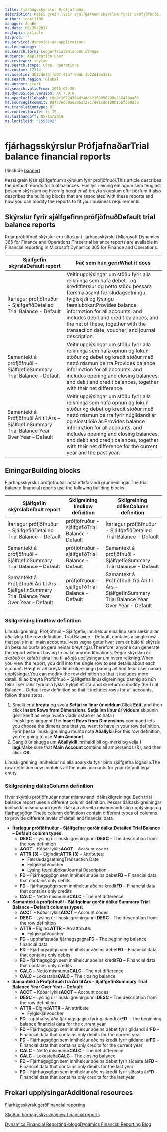 ```yaml
---
title: fjárhagsskýrslur Prófjafnaðar
description: Þessi grein lýsir sjálfgefnum skýrslum fyrir prófjöfnuði. Hún lýsir einnig einingum sem tengjast þessum skýrslum og hvernig hægt er að breyta skýrslum eftir þörfum.
author: jcart1106
manager: AnnBe
ms.date: 06/20/2017
ms.topic: article
ms.prod: ''
ms.service: dynamics-ax-applications
ms.technology: ''
ms.search.form: LedgerTrialBalanceListPage
audience: Application User
ms.reviewer: shylaw
ms.search.scope: Core, Operations
ms.custom: 12314
ms.assetid: 3b77d6f3-fd07-41a7-9ddb-1b22d1ae33fc
ms.search.region: Global
ms.author: jcart
ms.search.validFrom: 2016-02-28
ms.dyn365.ops.version: AX 7.0.0
ms.openlocfilehash: c9e8c16724364df4dd62150056299e818470aa63
ms.sourcegitcommit: 9d4c7edd0ae2053c37c7d81cdd180b16bf3a9d3b
ms.translationtype: HT
ms.contentlocale: is-IS
ms.lasthandoff: 05/15/2019
ms.locfileid: "1553692"
---
```

# <a name="trial-balance-financial-reports"></a><span data-ttu-id="1e063-104">fjárhagsskýrslur Prófjafnaðar</span><span class="sxs-lookup"><span data-stu-id="1e063-104">Trial balance financial reports</span></span>

[!include [banner](../includes/banner.md)]

<span data-ttu-id="1e063-105">Þessi grein lýsir sjálfgefnum skýrslum fyrir prófjöfnuði.</span><span class="sxs-lookup"><span data-stu-id="1e063-105">This article describes the default reports for trial balances.</span></span> <span data-ttu-id="1e063-106">Hún lýsir einnig einingum sem tengjast þessum skýrslum og hvernig hægt er að breyta skýrslum eftir þörfum.</span><span class="sxs-lookup"><span data-stu-id="1e063-106">It also describes the building blocks that are associated with these reports and how you can modify the reports to fit your business requirements.</span></span> 

<a name="default-trial-balance-reports"></a><span data-ttu-id="1e063-107">Skýrslur fyrir sjálfgefinn prófjöfnuð</span><span class="sxs-lookup"><span data-stu-id="1e063-107">Default trial balance reports</span></span>
-----------------------------

<span data-ttu-id="1e063-108">Þrjár prófjöfnuð skýrslur eru tiltækar í fjárhagsskýrslu í Microsoft Dynamics 365 for Finance and Operations.</span><span class="sxs-lookup"><span data-stu-id="1e063-108">Three trial balance reports are available in Financial reporting in Microsoft Dynamics 365 for Finance and Operations.</span></span>

| <span data-ttu-id="1e063-109">Sjálfgefin skýrsla</span><span class="sxs-lookup"><span data-stu-id="1e063-109">Default report</span></span>                                 | <span data-ttu-id="1e063-110">Það sem hún gerir</span><span class="sxs-lookup"><span data-stu-id="1e063-110">What it does</span></span>                                                                                                                                                                                        |
|------------------------------------------------|-----------------------------------------------------------------------------------------------------------------------------------------------------------------------------------------------------|
| <span data-ttu-id="1e063-111">Ítarlegur prófjöfnuður - Sjálfgefið</span><span class="sxs-lookup"><span data-stu-id="1e063-111">Detailed Trial Balance - Default</span></span>               | <span data-ttu-id="1e063-112">Veitir upplýsingar um stöðu fyrir alla reikninga sem hafa debet- og kreditfærslur og nettó stöðu þessara færslna ásamt færsludagsetningu, fylgiskjali og lýsingu færslubókar.</span><span class="sxs-lookup"><span data-stu-id="1e063-112">Provides balance information for all accounts, and includes debit and credit balances, and the net of these, together with the transaction date, voucher, and journal description.</span></span>                  |
| <span data-ttu-id="1e063-113">Samantekt á prófjöfnuði - Sjálfgefið</span><span class="sxs-lookup"><span data-stu-id="1e063-113">Summary Trial Balance – Default</span></span>                | <span data-ttu-id="1e063-114">Veitir upplýsingar um stöðu fyrir alla reikninga sem hafa opnun og lokun stöður og debet og kredit stöður með nettó mismun þeirra.</span><span class="sxs-lookup"><span data-stu-id="1e063-114">Provides balance information for all accounts, and includes opening and closing balances, and debit and credit balances, together with their net difference.</span></span>                                        |
| <span data-ttu-id="1e063-115">Samantekt á Prófjöfnuði Ári til Árs – Sjálfgefin</span><span class="sxs-lookup"><span data-stu-id="1e063-115">Summary Trial Balance Year Over Year – Default</span></span> | <span data-ttu-id="1e063-116">Veitir upplýsingar um stöðu fyrir alla reikninga sem hafa opnun og lokun stöður og debet og kredit stöður með nettó mismun þeirra fyrir núgildandi ár og síðastliðið ár.</span><span class="sxs-lookup"><span data-stu-id="1e063-116">Provides balance information for all accounts, and includes opening and closing balances, and debit and credit balances, together with their net difference for the current year and the past year.</span></span> |

## <a name="building-blocks"></a><span data-ttu-id="1e063-117">Einingar</span><span class="sxs-lookup"><span data-stu-id="1e063-117">Building blocks</span></span>
<span data-ttu-id="1e063-118">Fjárhagsskýrslur prófjöfnuðar nota eftirfarandi grunneiningar.</span><span class="sxs-lookup"><span data-stu-id="1e063-118">The trial balance financial reports use the following building blocks.</span></span>

| <span data-ttu-id="1e063-119">Sjálfgefin skýrsla</span><span class="sxs-lookup"><span data-stu-id="1e063-119">Default report</span></span>                                 | <span data-ttu-id="1e063-120">Skilgreining línu</span><span class="sxs-lookup"><span data-stu-id="1e063-120">Row definition</span></span>          | <span data-ttu-id="1e063-121">Skilgreining dálks</span><span class="sxs-lookup"><span data-stu-id="1e063-121">Column definition</span></span>                              |
|------------------------------------------------|-------------------------|------------------------------------------------|
| <span data-ttu-id="1e063-122">Ítarlegur prófjöfnuður - Sjálfgefið</span><span class="sxs-lookup"><span data-stu-id="1e063-122">Detailed Trial Balance - Default</span></span>               | <span data-ttu-id="1e063-123">prófjöfnuður - sjálfgefið</span><span class="sxs-lookup"><span data-stu-id="1e063-123">Trial Balance - Default</span></span> | <span data-ttu-id="1e063-124">Ítarlegur prófjöfnuður - Sjálfgefið</span><span class="sxs-lookup"><span data-stu-id="1e063-124">Detailed Trial Balance - Default</span></span>               |
| <span data-ttu-id="1e063-125">Samantekt á prófjöfnuði - Sjálfgefið</span><span class="sxs-lookup"><span data-stu-id="1e063-125">Summary Trial Balance – Default</span></span>                | <span data-ttu-id="1e063-126">prófjöfnuður - sjálfgefið</span><span class="sxs-lookup"><span data-stu-id="1e063-126">Trial Balance - Default</span></span> | <span data-ttu-id="1e063-127">Samantekt á prófjöfnuði - Sjálfgefið</span><span class="sxs-lookup"><span data-stu-id="1e063-127">Summary Trial Balance - Default</span></span>                |
| <span data-ttu-id="1e063-128">Samantekt á Prófjöfnuði Ári til Árs – Sjálfgefin</span><span class="sxs-lookup"><span data-stu-id="1e063-128">Summary Trial Balance Year Over Year – Default</span></span> | <span data-ttu-id="1e063-129">prófjöfnuður - sjálfgefið</span><span class="sxs-lookup"><span data-stu-id="1e063-129">Trial Balance - Default</span></span> | <span data-ttu-id="1e063-130">Samantekt á Prófjöfnuði frá Ári til Árs – Sjálfgefin</span><span class="sxs-lookup"><span data-stu-id="1e063-130">Summary Trial Balance Year Over Year - Default</span></span> |

### <a name="row-definition"></a><span data-ttu-id="1e063-131">Skilgreining línu</span><span class="sxs-lookup"><span data-stu-id="1e063-131">Row definition</span></span>

<span data-ttu-id="1e063-132">Línuskilgreining, Prófjöfnuð – Sjálfgefið, inniheldur eina línu sem sækir allar aðallykla.</span><span class="sxs-lookup"><span data-stu-id="1e063-132">The row definition, Trial Balance – Default, contains a single row that pulls in all main accounts.</span></span> <span data-ttu-id="1e063-133">Þess vegna getur hver sem er búið til skýrslu án þess að þurfa að gera neinar breytingar.</span><span class="sxs-lookup"><span data-stu-id="1e063-133">Therefore, anyone can generate the report without having to make any modifications.</span></span> <span data-ttu-id="1e063-134">Þegar skýrslan er skoðuð er kafað í eina línu til að sjá upplýsingar um hvern reikning.</span><span class="sxs-lookup"><span data-stu-id="1e063-134">When you view the report, you drill into the single row to see details about each account.</span></span> <span data-ttu-id="1e063-135">Hægt er að breyta línuskilgreiningu þannig að hún felur í sér nánari upplýsingar.</span><span class="sxs-lookup"><span data-stu-id="1e063-135">You can modify the row definition so that it includes more detail.</span></span> <span data-ttu-id="1e063-136">til að breyta Prófjöfnuð – Sjálfgefna línuskilgreiningu þannig að hún felur í sér raðir fyrir alla lykla. Fylgið eftirfarandi skrefum</span><span class="sxs-lookup"><span data-stu-id="1e063-136">To modify the Trial Balance – Default row definition so that it includes rows for all accounts, follow these steps.</span></span>

1.  <span data-ttu-id="1e063-137">Smellt er á **breyta** og svo á **Setja inn línur úr víddum**.</span><span class="sxs-lookup"><span data-stu-id="1e063-137">Click **Edit**, and then click **Insert Rows from Dimensions**.</span></span> <span data-ttu-id="1e063-138">**Setja inn línur úr víddum** skipunin gerir kleift að velja hvaða víddir óskað er að hafa í línuskilgreiningunni.</span><span class="sxs-lookup"><span data-stu-id="1e063-138">The **Insert Rows from Dimensions** command lets you choose the dimensions that you want to have in your row definition.</span></span> <span data-ttu-id="1e063-139">Fyrir þessa línuskilgreiningu muntu nota **Aðallykil**.</span><span class="sxs-lookup"><span data-stu-id="1e063-139">For this row definition, you're going to use **Main Account**.</span></span>
2.  <span data-ttu-id="1e063-140">Gangið úr skugga um **Aðallykill** innihaldi öll og-merki og velja **í lagi**.</span><span class="sxs-lookup"><span data-stu-id="1e063-140">Make sure that **Main Account** contains all ampersands (&), and then click **OK**.</span></span>

<span data-ttu-id="1e063-141">Línuskilgreining inniheldur nú alla aðallykla fyrir þinn sjálfgefna lögaðila.</span><span class="sxs-lookup"><span data-stu-id="1e063-141">The row definition now contains all the main accounts for your default legal entity.</span></span>

### <a name="column-definition"></a><span data-ttu-id="1e063-142">Skilgreining dálks</span><span class="sxs-lookup"><span data-stu-id="1e063-142">Column definition</span></span>

<span data-ttu-id="1e063-143">Hver skýrslu prófjöfnuðar notar mismunandi dálkskilgreiningu.</span><span class="sxs-lookup"><span data-stu-id="1e063-143">Each trial balance report uses a different column definition.</span></span> <span data-ttu-id="1e063-144">Þessar dálkaskilgreiningar innihalda mismunandi gerðir dálka á að veita mismunandi stig upplýsinga og fjárhagsgögn.</span><span class="sxs-lookup"><span data-stu-id="1e063-144">These column definitions contain different types of columns to provide different levels of detail and financial data.</span></span>

-   <span data-ttu-id="1e063-145">**Ítarlegur prófjöfnuður - Sjálfgefnar gerðir dálka:**</span><span class="sxs-lookup"><span data-stu-id="1e063-145">**Detailed Trial Balance – Default column types:**</span></span>
    -   <span data-ttu-id="1e063-146">**DESC** – Lýsing úr línuskilgreiningunni.</span><span class="sxs-lookup"><span data-stu-id="1e063-146">**DESC** – The description from the row definition</span></span>
    -   <span data-ttu-id="1e063-147">**ACCT** – Kóðar lykils</span><span class="sxs-lookup"><span data-stu-id="1e063-147">**ACCT** – Account codes</span></span>
    -   <span data-ttu-id="1e063-148">**ATTR (3)** – Eigindir:</span><span class="sxs-lookup"><span data-stu-id="1e063-148">**ATTR (3)** – Attributes:</span></span>
        -   <span data-ttu-id="1e063-149">Færsludagsetning</span><span class="sxs-lookup"><span data-stu-id="1e063-149">Transaction Date</span></span>
        -   <span data-ttu-id="1e063-150">Fylgiskjal</span><span class="sxs-lookup"><span data-stu-id="1e063-150">Voucher</span></span>
        -   <span data-ttu-id="1e063-151">Lýsing færslubókar</span><span class="sxs-lookup"><span data-stu-id="1e063-151">Journal Description</span></span>
    -   <span data-ttu-id="1e063-152">**FD** – Fjárhagsgögn sem inniheldur aðeins debet</span><span class="sxs-lookup"><span data-stu-id="1e063-152">**FD** – Financial data that contains only debits</span></span>
    -   <span data-ttu-id="1e063-153">**FD** – fjárhagsgögn sem inniheldur aðeins kredit</span><span class="sxs-lookup"><span data-stu-id="1e063-153">**FD** – Financial data that contains only credits</span></span>
    -   <span data-ttu-id="1e063-154">**CALC** – Nettó mismunur</span><span class="sxs-lookup"><span data-stu-id="1e063-154">**CALC** – The net difference</span></span>
-   <span data-ttu-id="1e063-155">**Samantekt á prófjöfnuði - Sjálfgefnar gerðir dálka:**</span><span class="sxs-lookup"><span data-stu-id="1e063-155">**Summary Trial Balance – Default columns types:**</span></span>
    -   <span data-ttu-id="1e063-156">**ACCT** – Kóðar lykils</span><span class="sxs-lookup"><span data-stu-id="1e063-156">**ACCT** – Account codes</span></span>
    -   <span data-ttu-id="1e063-157">**DESC** – Lýsing úr línuskilgreiningunni.</span><span class="sxs-lookup"><span data-stu-id="1e063-157">**DESC** – The description from the row definition</span></span>
    -   <span data-ttu-id="1e063-158">**ATTR** – Eigind:</span><span class="sxs-lookup"><span data-stu-id="1e063-158">**ATTR** – An attribute:</span></span>
        -   <span data-ttu-id="1e063-159">Fylgiskjal</span><span class="sxs-lookup"><span data-stu-id="1e063-159">Voucher</span></span>
    -   <span data-ttu-id="1e063-160">**FD** – upphafsstaða fjárhagsgagna</span><span class="sxs-lookup"><span data-stu-id="1e063-160">**FD** – The beginning balance financial data</span></span>
    -   <span data-ttu-id="1e063-161">**FD** – Fjárhagsgögn sem inniheldur aðeins debet</span><span class="sxs-lookup"><span data-stu-id="1e063-161">**FD** – Financial data that contains only debits</span></span>
    -   <span data-ttu-id="1e063-162">**FD** – fjárhagsgögn sem inniheldur aðeins kredit</span><span class="sxs-lookup"><span data-stu-id="1e063-162">**FD** – Financial data that contains only credits</span></span>
    -   <span data-ttu-id="1e063-163">**CALC** – Nettó mismunur</span><span class="sxs-lookup"><span data-stu-id="1e063-163">**CALC** – The net difference</span></span>
    -   <span data-ttu-id="1e063-164">**CALC** – Lokastaða</span><span class="sxs-lookup"><span data-stu-id="1e063-164">**CALC** – The closing balance</span></span>
-   <span data-ttu-id="1e063-165">**Samantekt á Prófjöfnuði frá Ári til Árs – Sjálfgefin**</span><span class="sxs-lookup"><span data-stu-id="1e063-165">**Summary Trial Balance Year Over Year – Default:**</span></span>
    -   <span data-ttu-id="1e063-166">**ACCT** – Kóðar lykils</span><span class="sxs-lookup"><span data-stu-id="1e063-166">**ACCT** – Account codes</span></span>
    -   <span data-ttu-id="1e063-167">**DESC** – Lýsing úr línuskilgreiningunni.</span><span class="sxs-lookup"><span data-stu-id="1e063-167">**DESC** – The description from the row definition</span></span>
    -   <span data-ttu-id="1e063-168">**ATTR** – Eigind</span><span class="sxs-lookup"><span data-stu-id="1e063-168">**ATTR** – An attribute</span></span>
        -   <span data-ttu-id="1e063-169">Fylgiskjal</span><span class="sxs-lookup"><span data-stu-id="1e063-169">Voucher</span></span>
    -   <span data-ttu-id="1e063-170">**FD** – upphafsstaða fjárhagsgagna fyrir gildandi ár</span><span class="sxs-lookup"><span data-stu-id="1e063-170">**FD** – The beginning balance financial data for the current year</span></span>
    -   <span data-ttu-id="1e063-171">**FD** – Fjárhagsgögn sem inniheldur aðeins debet fyrir gildandi ár</span><span class="sxs-lookup"><span data-stu-id="1e063-171">**FD** – Financial data that contains only debits for the current year</span></span>
    -   <span data-ttu-id="1e063-172">**FD** – Fjárhagsgögn sem inniheldur aðeins kredit fyrir gildandi ár</span><span class="sxs-lookup"><span data-stu-id="1e063-172">**FD** – Financial data that contains only credits for the current year</span></span>
    -   <span data-ttu-id="1e063-173">**CALC** – Nettó mismunur</span><span class="sxs-lookup"><span data-stu-id="1e063-173">**CALC** – The net difference</span></span>
    -   <span data-ttu-id="1e063-174">**CALC** – Lokastaða</span><span class="sxs-lookup"><span data-stu-id="1e063-174">**CALC** – The closing balance</span></span>
    -   <span data-ttu-id="1e063-175">**FD** – Fjárhagsgögn sem inniheldur aðeins debet fyrir síðasta ár</span><span class="sxs-lookup"><span data-stu-id="1e063-175">**FD** – Financial data that contains only debits for the last year</span></span>
    -   <span data-ttu-id="1e063-176">**FD** – Fjárhagsgögn sem inniheldur aðeins kredit fyrir síðasta ár</span><span class="sxs-lookup"><span data-stu-id="1e063-176">**FD** – Financial data that contains only credits for the last year</span></span>



<a name="additional-resources"></a><span data-ttu-id="1e063-177">Frekari upplýsingar</span><span class="sxs-lookup"><span data-stu-id="1e063-177">Additional resources</span></span>
--------

[<span data-ttu-id="1e063-178">Fjárhagsskýrslugerð</span><span class="sxs-lookup"><span data-stu-id="1e063-178">Financial reporting</span></span>](financial-reporting-getting-started.md)

[<span data-ttu-id="1e063-179">Skoðun fjárhagsskýrslna</span><span class="sxs-lookup"><span data-stu-id="1e063-179">View financial reports</span></span>](view-financial-reports.md)

[<span data-ttu-id="1e063-180">Dynamics Financial Reporting-blogg</span><span class="sxs-lookup"><span data-stu-id="1e063-180">Dynamics Financial Reporting Blog</span></span>](http://blogs.msdn.com/b/dynamics_financial_reporting/)




